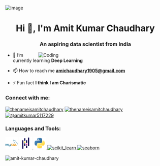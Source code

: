 ![image](https://visme.co/blog/wp-content/uploads/2020/06/animated-interactive-infographics-header-wide.gif)
<h1 align="center">Hi 👋, I'm Amit Kumar Chaudhary</h1>
<h3 align="center">An aspiring data scientist from India</h3>
<img align="right" alt="Coding" width="400" src="https://indoanalytica.com/static/images/data-science-5.gif">


- 🌱 I’m currently learning **Deep Learning**

- 📫 How to reach me **amichaudhary1905@gmail.com**

- ⚡ Fun fact **I think I am Charismatic**

<h3 align="left">Connect with me:</h3>
<p align="left">
<a href="https://linkedin.com/in/thenameisamitchaudhary" target="blank"><img align="center" src="https://raw.githubusercontent.com/rahuldkjain/github-profile-readme-generator/master/src/images/icons/Social/linked-in-alt.svg" alt="thenameisamitchaudhary" height="30" width="40" /></a>
<a href="https://instagram.com/thenameisamitchaudhary" target="blank"><img align="center" src="https://raw.githubusercontent.com/rahuldkjain/github-profile-readme-generator/master/src/images/icons/Social/instagram.svg" alt="thenameisamitchaudhary" height="30" width="40" /></a>
<a href="https://www.hackerrank.com/@amitkumar5117229" target="blank"><img align="center" src="https://raw.githubusercontent.com/rahuldkjain/github-profile-readme-generator/master/src/images/icons/Social/hackerrank.svg" alt="@amitkumar5117229" height="30" width="40" /></a>
</p>

<h3 align="left">Languages and Tools:</h3>
<p align="left"> <a href="https://www.mysql.com/" target="_blank" rel="noreferrer"> <img src="https://raw.githubusercontent.com/devicons/devicon/master/icons/mysql/mysql-original-wordmark.svg" alt="mysql" width="40" height="40"/> </a> <a href="https://pandas.pydata.org/" target="_blank" rel="noreferrer"> <img src="https://raw.githubusercontent.com/devicons/devicon/2ae2a900d2f041da66e950e4d48052658d850630/icons/pandas/pandas-original.svg" alt="pandas" width="40" height="40"/> </a> <a href="https://www.python.org" target="_blank" rel="noreferrer"> <img src="https://raw.githubusercontent.com/devicons/devicon/master/icons/python/python-original.svg" alt="python" width="40" height="40"/> </a> <a href="https://scikit-learn.org/" target="_blank" rel="noreferrer"> <img src="https://upload.wikimedia.org/wikipedia/commons/0/05/Scikit_learn_logo_small.svg" alt="scikit_learn" width="40" height="40"/> </a> <a href="https://seaborn.pydata.org/" target="_blank" rel="noreferrer"> <img src="https://seaborn.pydata.org/_images/logo-mark-lightbg.svg" alt="seaborn" width="40" height="40"/> </a> </p>

<p><img align="center" src="https://github-readme-streak-stats.herokuapp.com/?user=amit-kumar-chaudhary&" alt="amit-kumar-chaudhary" /></p>

